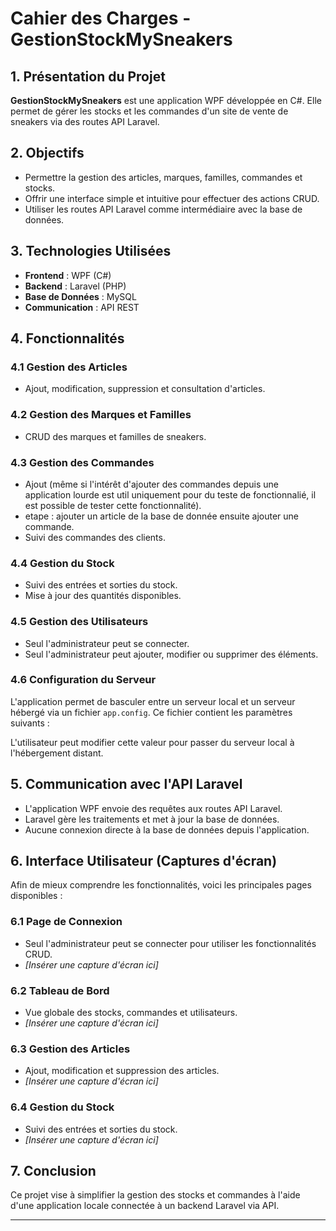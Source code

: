 ﻿# Cahier des Charges - GestionStockMySneakers

## 1. Présentation du Projet
**GestionStockMySneakers** est une application WPF développée en C#. Elle permet de gérer les stocks et les commandes d'un site de vente de sneakers via des routes API Laravel.

## 2. Objectifs
- Permettre la gestion des articles, marques, familles, commandes et stocks.
- Offrir une interface simple et intuitive pour effectuer des actions CRUD.
- Utiliser les routes API Laravel comme intermédiaire avec la base de données.

## 3. Technologies Utilisées
- **Frontend** : WPF (C#)
- **Backend** : Laravel (PHP)
- **Base de Données** : MySQL
- **Communication** : API REST

## 4. Fonctionnalités
### 4.1 Gestion des Articles
- Ajout, modification, suppression et consultation d'articles.

### 4.2 Gestion des Marques et Familles
- CRUD des marques et familles de sneakers.

### 4.3 Gestion des Commandes
- Ajout (même si l'intérêt d'ajouter des commandes depuis une application lourde est util uniquement pour du teste de fonctionnalié, il est possible de tester cette fonctionnalité).
- etape  :  ajouter un article de la base de donnée ensuite ajouter une commande.
- Suivi des commandes des clients.

### 4.4 Gestion du Stock
- Suivi des entrées et sorties du stock.
- Mise à jour des quantités disponibles.

### 4.5 Gestion des Utilisateurs
- Seul l'administrateur peut se connecter.
- Seul l'administrateur peut ajouter, modifier ou supprimer des éléments.

### 4.6 Configuration du Serveur
L'application permet de basculer entre un serveur local et un serveur hébergé via un fichier `app.config`. Ce fichier contient les paramètres suivants :

<configuration> <appSettings>  <add key = "api_url" value="https://my-sneakers-shop.fr/api"/>
L'utilisateur peut modifier cette valeur pour passer du serveur local à l'hébergement distant.

## 5. Communication avec l'API Laravel
- L'application WPF envoie des requêtes aux routes API Laravel.
- Laravel gère les traitements et met à jour la base de données.
- Aucune connexion directe à la base de données depuis l'application.

## 6. Interface Utilisateur (Captures d'écran)
Afin de mieux comprendre les fonctionnalités, voici les principales pages disponibles :

### 6.1 Page de Connexion
- Seul l'administrateur peut se connecter pour utiliser les fonctionnalités CRUD.
- _[Insérer une capture d'écran ici]_

### 6.2 Tableau de Bord
- Vue globale des stocks, commandes et utilisateurs.
- _[Insérer une capture d'écran ici]_

### 6.3 Gestion des Articles
- Ajout, modification et suppression des articles.
- _[Insérer une capture d'écran ici]_

### 6.4 Gestion du Stock
- Suivi des entrées et sorties du stock.
- _[Insérer une capture d'écran ici]_

## 7. Conclusion
Ce projet vise à simplifier la gestion des stocks et commandes à l'aide d'une application locale connectée à un backend Laravel via API.

---
